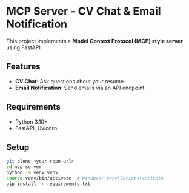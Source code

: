 # MCP Server - CV Chat & Email Notification

This project implements a **Model Context Protocol (MCP) style server** using FastAPI.  

## Features
- **CV Chat**: Ask questions about your resume.
- **Email Notification**: Send emails via an API endpoint.

## Requirements
- Python 3.10+
- FastAPI, Uvicorn

## Setup
```bash
git clone <your-repo-url>
cd mcp-server
python -m venv venv
source venv/bin/activate  # Windows: venv\Scripts\activate
pip install -r requirements.txt


